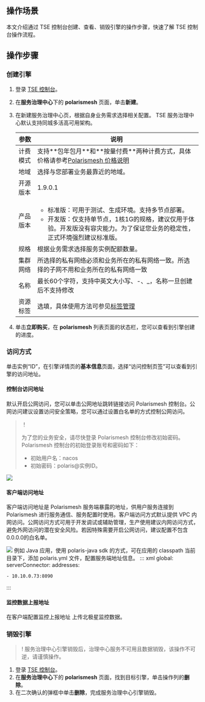 ## 操作场景

本文介绍通过 TSE 控制台创建、查看、销毁引擎的操作步骤，快速了解 TSE 控制台操作流程。

## 操作步骤

### 创建引擎

1. 登录 [TSE 控制台](https://console.cloud.tencent.com/tse)。

2. 在**服务治理中心**下的 **polarismesh** 页面，单击**新建**。

3. 在新建服务治理中心页，根据自身业务需求选择相关配置。
   <dx-alert infotype="explain" title="">
     TSE 服务治理中心默认支持同城多活高可用架构。
     </dx-alert>  

   <table>
   <thead>
   <tr>
   <th>参数</th>
   <th>说明</th>
   </tr>
   </thead>
   <tbody><tr>
   <td>计费模式</td>
   <td>支持**包年包月**和**按量付费**两种计费方式，具体价格请参考<a href="https://cloud.tencent.com/document/product/1364/75671">Polarismesh 价格说明</a></td>
   </tr>
   <tr>
   <td>地域</td>
   <td>选择与您部署业务最靠近的地域。</td>
   </tr>
   <tr>
   <td>开源版本</td>
   <td>1.9.0.1</td>
   </tr>
   <tr>
   <td>产品版本</td>
   <td><ul><li>标准版：可用于测试、生成环境。支持多节点部署。</li>
   <li>开发版：仅支持单节点，1核1G的规格，建议仅用于体验。开发版没有容灾能力。为了保证您业务的稳定性，正式环境强烈建议标准版。</li></ul></td>
   </tr>
   <tr>
   <td>规格</td>
   <td>根据业务需求选择服务实例配额数量。</td>
   </tr>
   <tr>
   <td>集群网络</td>
   <td>所选择的私有网络必须和业务所在的私有网络一致。所选择的子网不用和业务所在的私有网络一致</td>
   </tr>
   <tr>
   <td>名称</td>
   <td>最长60个字符，支持中英文大小写、-、_，名称一旦创建后不支持修改</td>
   </tr>
   <tr>
   <td>资源标签</td>
   <td>选填，具体使用方法可参见<a href="https://cloud.tencent.com/document/product/1364/74387">标签管理</a></td>
   </tr>
   </tbody></table>

4. 单击**立即购买**，在 **polarismesh** 列表页面的状态栏，您可以查看到引擎创建的进度。

### 访问方式

单击实例“ID”，在引擎详情页的**基本信息**页面，选择“访问控制页签”可以查看到引擎的访问地址。

#### 控制台访问地址

默认开启公网访问，您可以单击公网地址跳转链接访问 Polarismesh 控制台。公网访问建议设置访问安全策略，您可以通过设置白名单的方式控制公网访问。

> ！
>
> 为了您的业务安全，请尽快登录 Polarismesh 控制台修改初始密码。Polarismesh 控制台的初始登录账号和密码如下：
>
> - 初始用户名：nacos
> - 初始密码：polaris@实例ID。

![](https://qcloudimg.tencent-cloud.cn/raw/256922ed04fbd64bfa7d5a71fbf90565.png)





#### 客户端访问地址

客户端访问地址是 Polarismesh 服务端暴露的地址，供用户服务连接到 Polarismesh 进行服务通信、服务配置时使用。客户端访问方式默认提供 VPC 内网访问。公网访问方式可用于开发调试或辅助管理，生产使用建议内网访问方式，避免外网访问的潜在安全风险。若因特殊需要开启公网访问，建议配置不包含0.0.0.0的白名单。

![](https://qcloudimg.tencent-cloud.cn/raw/8ac9a1c3dce51e976415bc8b8be9005d.png)
例如 Java 应用，使用 polaris-java sdk 的方式，可在应用的 classpath 当前目录下，添加 polaris.yml 文件，配置服务端地址信息。
<dx-codeblock>
:::  xml
global:
  serverConnector:
    addresses:

    - 10.10.0.73:8090

:::
</dx-codeblock>



#### 监控数据上报地址

在客户端配置监控上报地址 上传北极星监控数据。





### 销毁引擎

> ! 服务治理中心引擎销毁后，治理中心服务不可用且数据销毁，该操作不可逆，请谨慎操作。

1. 登录 [TSE 控制台](https://console.cloud.tencent.com/tse)。
2. 在**服务治理中心**下的 **polarismesh** 页面，找到目标引擎，单击操作列的**删除**。
3. 在二次确认的弹框中单击**删除**，完成服务治理中心引擎销毁。
